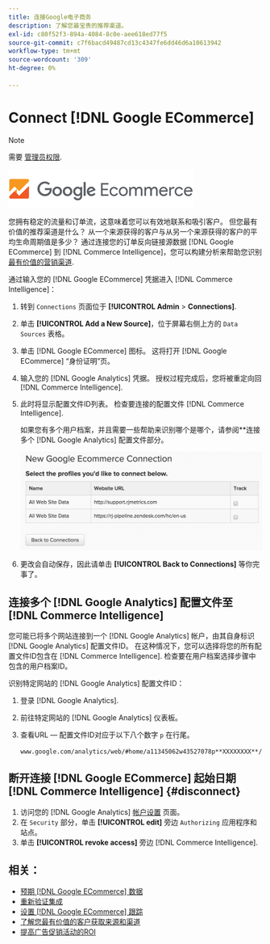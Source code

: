 ```yaml
---
title: 连接Google电子商务
description: 了解您最宝贵的推荐渠道。
exl-id: c80f52f3-894a-4084-8c0e-aee618ed77f5
source-git-commit: c7f6bacd49487cd13c4347fe6dd46d6a10613942
workflow-type: tm+mt
source-wordcount: '309'
ht-degree: 0%

---
```


# Connect [!DNL Google ECommerce]

>[!NOTE]
>
>需要 [管理员权限](../../../administrator/user-management/user-management.md).

![](../../../assets/google-ecommerce-logo.png)

您拥有稳定的流量和订单流，这意味着您可以有效地联系和吸引客户。 但您最有价值的推荐渠道是什么？ 从一个来源获得的客户与从另一个来源获得的客户的平均生命周期值是多少？ 通过连接您的订单反向链接源数据 [!DNL Google ECommerce] 到 [!DNL Commerce Intelligence]，您可以构建分析来帮助您识别 [最有价值的营销渠道](../../../data-analyst/analysis/most-value-source-channel.md).

通过输入您的 [!DNL Google ECommerce] 凭据进入 [!DNL Commerce Intelligence]：

1. 转到 `Connections` 页面位于 **[!UICONTROL Admin** > **Connections]**.

1. 单击 **[!UICONTROL Add a New Source]**，位于屏幕右侧上方的 `Data Sources` 表格。

1. 单击 [!DNL Google ECommerce] 图标。 这将打开 [!DNL Google ECommerce] “身份证明”页。

1. 输入您的 [!DNL Google Analytics] 凭据。 授权过程完成后，您将被重定向回 [!DNL Commerce Intelligence].

1. 此时将显示配置文件ID列表。 检查要连接的配置文件 [!DNL Commerce Intelligence].

   如果您有多个用户档案，并且需要一些帮助来识别哪个是哪个，请参阅**连接多个 [!DNL Google Analytics] 配置文件部分。

   ![](../../../assets/conn-mult-ga-profiles.png)<!--{: width="500"}-->

1. 更改会自动保存，因此请单击 **[!UICONTROL Back to Connections]** 等你完事了。

## 连接多个 [!DNL Google Analytics] 配置文件至 [!DNL Commerce Intelligence]

您可能已将多个网站连接到一个 [!DNL Google Analytics] 帐户，由其自身标识 [!DNL Google Analytics] 配置文件ID。 在这种情况下，您可以选择将您的所有配置文件ID包含在 [!DNL Commerce Intelligence]. 检查要在用户档案选择步骤中包含的用户档案ID。

识别特定网站的 [!DNL Google Analytics] 配置文件ID：

1. 登录 [!DNL Google Analytics].
1. 前往特定网站的 [!DNL Google Analytics] 仪表板。
1. 查看URL — 配置文件ID对应于以下八个数字 `p` 在行尾。

   `www.google.com/analytics/web/#home/a11345062w43527078p**XXXXXXXX**/`

## 断开连接 [!DNL Google ECommerce] 起始日期 [!DNL Commerce Intelligence] {#disconnect}

1. 访问您的 [!DNL Google Analytics] [帐户设置](https://www.google.com/account/about/?hl=en) 页面。
1. 在 `Security` 部分，单击 **[!UICONTROL edit]** 旁边 `Authorizing` 应用程序和站点。
1. 单击 **[!UICONTROL revoke access]** 旁边 [!DNL Commerce Intelligence].

## 相关：

* [预期 [!DNL Google ECommerce] 数据](../integrations/google-ecommerce-data.md)
* [重新验证集成](https://experienceleague.adobe.com/docs/commerce-knowledge-base/kb/how-to/mbi-reauthenticating-integrations.html)
* [设置 [!DNL Google ECommerce] 跟踪](https://support.google.com/analytics/answer/1009612?hl=en)
* [了解您最有价值的客户获取来源和渠道](../../analysis/most-value-source-channel.md)
* [提高广告促销活动的ROI](../../analysis/roi-ad-camp.md)
